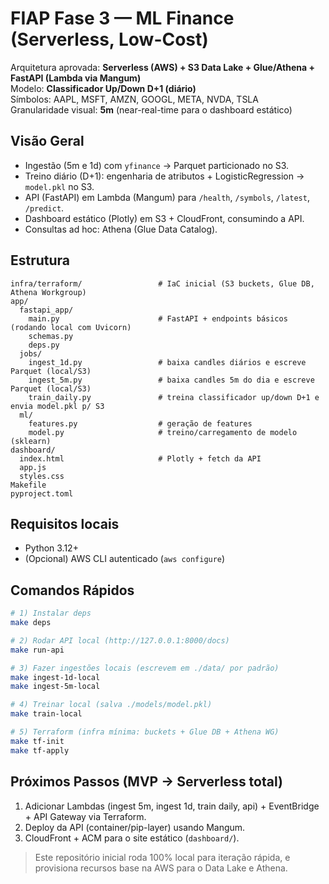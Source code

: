 # FIAP Fase 3 — ML Finance (Serverless, Low-Cost)

Arquitetura aprovada: **Serverless (AWS) + S3 Data Lake + Glue/Athena + FastAPI (Lambda via Mangum)**  
Modelo: **Classificador Up/Down D+1 (diário)**  
Símbolos: AAPL, MSFT, AMZN, GOOGL, META, NVDA, TSLA  
Granularidade visual: **5m** (near-real-time para o dashboard estático)

## Visão Geral
- Ingestão (5m e 1d) com `yfinance` → Parquet particionado no S3.
- Treino diário (D+1): engenharia de atributos + LogisticRegression → `model.pkl` no S3.
- API (FastAPI) em Lambda (Mangum) para `/health`, `/symbols`, `/latest`, `/predict`.
- Dashboard estático (Plotly) em S3 + CloudFront, consumindo a API.
- Consultas ad hoc: Athena (Glue Data Catalog).

## Estrutura
```
infra/terraform/                 # IaC inicial (S3 buckets, Glue DB, Athena Workgroup)
app/
  fastapi_app/
    main.py                      # FastAPI + endpoints básicos (rodando local com Uvicorn)
    schemas.py
    deps.py
  jobs/
    ingest_1d.py                 # baixa candles diários e escreve Parquet (local/S3)
    ingest_5m.py                 # baixa candles 5m do dia e escreve Parquet (local/S3)
    train_daily.py               # treina classificador up/down D+1 e envia model.pkl p/ S3
  ml/
    features.py                  # geração de features
    model.py                     # treino/carregamento de modelo (sklearn)
dashboard/
  index.html                     # Plotly + fetch da API
  app.js
  styles.css
Makefile
pyproject.toml
```

## Requisitos locais
- Python 3.12+
- (Opcional) AWS CLI autenticado (`aws configure`)

## Comandos Rápidos
```bash
# 1) Instalar deps
make deps

# 2) Rodar API local (http://127.0.0.1:8000/docs)
make run-api

# 3) Fazer ingestões locais (escrevem em ./data/ por padrão)
make ingest-1d-local
make ingest-5m-local

# 4) Treinar local (salva ./models/model.pkl)
make train-local

# 5) Terraform (infra mínima: buckets + Glue DB + Athena WG)
make tf-init
make tf-apply
```

## Próximos Passos (MVP -> Serverless total)
1. Adicionar Lambdas (ingest 5m, ingest 1d, train daily, api) + EventBridge + API Gateway via Terraform.
2. Deploy da API (container/pip-layer) usando Mangum.
3. CloudFront + ACM para o site estático (`dashboard/`).

> Este repositório inicial roda 100% local para iteração rápida, e provisiona recursos base na AWS para o Data Lake e Athena.
